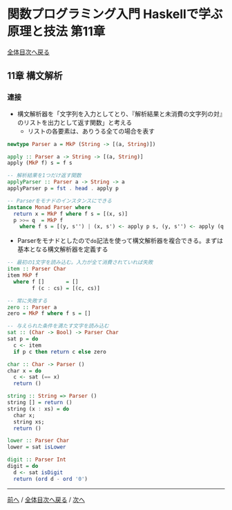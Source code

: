 # 関数プログラミング入門 Haskellで学ぶ原理と技法 第11章
[全体目次へ戻る](../index.md)

## 11章 構文解析
### 連接
- 構文解析器を「文字列を入力としてとり、『解析結果と未消費の文字列の対』のリストを出力として返す関数」と考える
  + リストの各要素は、ありうる全ての場合を表す

```haskell
newtype Parser a = MkP (String -> [(a, String)])

apply :: Parser a -> String -> [(a, String)]
apply (MkP f) s = f s

-- 解析結果を1つだけ返す関数
applyParser :: Parser a -> String -> a
applyParser p = fst . head . apply p

-- Parserをモナドのインスタンスにできる
instance Monad Parser where
  return x = MkP f where f s = [(x, s)]
  p >>= q  = MkP f
    where f s = [(y, s'') | (x, s') <- apply p s, (y, s'') <- apply (q x) s']
```

- Parserをモナドとしたので`do`記法を使って構文解析器を複合できる。まずは基本となる構文解析器を定義する

```haskell
-- 最初の1文字を読み込む。入力が全て消費されていれば失敗
item :: Parser Char
item MkP f
  where f []       = []
        f (c : cs) = [(c, cs)]

-- 常に失敗する
zero :: Parser a
zero = MkP f where f s = []

-- 与えられた条件を満たす文字を読み込む
sat :: (Char -> Bool) -> Parser Char
sat p = do
  c <- item
  if p c then return c else zero

char :: Char -> Parser ()
char x = do
  c <- sat (== x)
  return ()

string :: String => Parser ()
string [] = return ()
string (x : xs) = do
  char x;
  string xs;
  return ()

lower :: Parser Char
lower = sat isLower

digit :: Parser Int
digit = do
  d <- sat isDigit
  return (ord d - ord '0')     
```
***

[前へ](c10.md) /
[全体目次へ戻る](../index.md) /
[次へ](c12.md)
